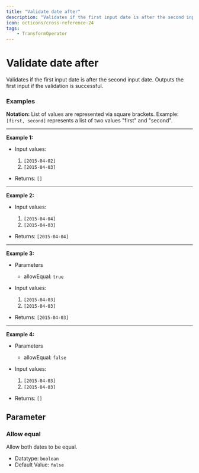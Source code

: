 ```yaml
---
title: "Validate date after"
description: "Validates if the first input date is after the second input date. Outputs the first input if the validation is successful."
icon: octicons/cross-reference-24
tags: 
    - TransformOperator
---
```

# Validate date after
<!-- This file was generated - DO NOT CHANGE IT MANUALLY -->



Validates if the first input date is after the second input date. Outputs the first input if the validation is successful.

### Examples

**Notation:** List of values are represented via square brackets. Example: `[first, second]` represents a list of two values "first" and "second".

---
**Example 1:**

* Input values:
    1. `[2015-04-02]`
    2. `[2015-04-03]`

* Returns: `[]`


---
**Example 2:**

* Input values:
    1. `[2015-04-04]`
    2. `[2015-04-03]`

* Returns: `[2015-04-04]`


---
**Example 3:**

* Parameters
    * allowEqual: `true`

* Input values:
    1. `[2015-04-03]`
    2. `[2015-04-03]`

* Returns: `[2015-04-03]`


---
**Example 4:**

* Parameters
    * allowEqual: `false`

* Input values:
    1. `[2015-04-03]`
    2. `[2015-04-03]`

* Returns: `[]`




## Parameter

### Allow equal

Allow both dates to be equal.

- Datatype: `boolean`
- Default Value: `false`



